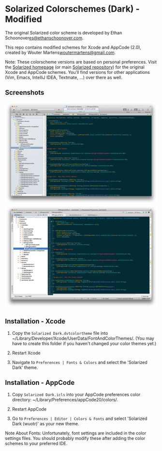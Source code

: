 Solarized Colorschemes (Dark) - Modified
========================================

The original Solarized color scheme is developed by Ethan Schoonover<es@ethanschoonover.com>.

This repo contains modified schemes for Xcode and AppCode (2.0), created by Wouter Martens<woutermartens@gmail.com>.

Note: These colorscheme versions are based on personal preferences. Visit the [Solarized homepage] (or main [Solarized repository]) for the original Xcode and AppCode schemes. You'll find versions for other applications (Vim, Emacs, IntelliJ IDEA, Textmate, ...) over there as well.

[Solarized homepage]:   http://ethanschoonover.com/solarized
[Solarized repository]: https://github.com/altercation/solarized


Screenshots
-----------
![Screenshot Xcode](screenshots/xcode.png "Screenshot Xcode")
![Screenshot AppCode](screenshots/appcode.png "Screenshot AppCode")


Installation - Xcode
--------------------
1. Copy the `Solarized Dark.dvtcolortheme` file into ~/Library/Developer/Xcode/UserData/FontAndColorThemes/. (You may have to create this folder if you haven't changed your color themes yet.)

2. Restart Xcode

3. Navigate to `Preferences | Fonts & Colors` and select the 'Solarized Dark' theme.


Installation - AppCode
----------------------
1. Copy `Solarized Dark.icls` into your AppCode preferences color directory: ~/Library/Preferences/appCode20/colors/.
        
2. Restart AppCode

3. Go to `Preferences | Editor | Colors & Fonts` and select 'Solarized Dark (wuotr)' as your new theme.


Note About Fonts: Unfortunately, font settings are included in the color settings files.
You should probably modify these after adding the color schemes to your preferred IDE.
